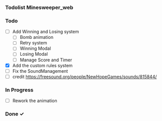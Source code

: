 ### Todolist Minesweeper_web

### Todo

- [ ] Add Winning and Losing system
    - [ ] Bomb animation
    - [ ] Retry system
    - [ ] Winning Modal
    - [ ] Losing Modal
    - [ ] Manage Score and Timer
- [x] Add the custom rules system
- [ ] Fix the SoundManagement 
- [ ] credit https://freesound.org/people/NewHopeGames/sounds/815844/

### In Progress

- [ ] Rework the animation

### Done ✓





